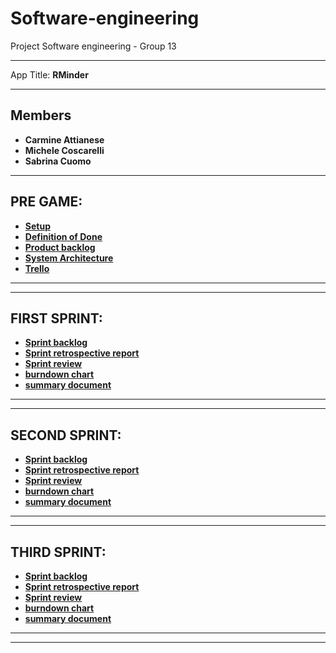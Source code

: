 # Software-engineering

Project Software engineering - Group 13
<hr>
App Title: <b>RMinder<b>
<hr>
<h2> Members </h2>

<ul>
  <li> Carmine Attianese</li>
  <li> Michele Coscarelli</li>
  <li> Sabrina Cuomo</li>
  
</ul>

<hr>
<h2> PRE GAME: </h2>


<ul>
  <li><a href="https://1drv.ms/w/s!Ai7isgMnC7WcjlW-L2QPM5bmjCUM?e=YlQ64J">Setup </a></li>
  <li><a href="https://1drv.ms/w/s!Ai7isgMnC7WcjlllYUhCPAbx50mK?e=9tfYkz">Definition of Done </a></li>
  

<li> <a href="https://1drv.ms/w/s!Ai7isgMnC7WcjlfvfPAU61lgjTGR?e=XpiT52">Product backlog </a></li>
<li><a href="https://unisalerno-my.sharepoint.com/:w:/g/personal/s_cuomo22_studenti_unisa_it/EV_htFI8gChEgaZa2Tkgi60BUwkwIWtYXy1ht9JROXvi0Q?e=QoROab"> System Architecture </a></li>
<li><a href="https://trello.com/b/bHj0aId1/gruppo-13"> Trello </a></li>

</ul>

<hr>
<hr>

<h2> FIRST SPRINT: </h2>
<ul>
  
<li> <a href="https://1drv.ms/w/s!Ai7isgMnC7Wcjlve3rNvMIGQtFdr?e=LRcwV9 "> Sprint backlog </a> </li>
<li> <a href="https://unisalerno-my.sharepoint.com/:w:/g/personal/c_attianese13_studenti_unisa_it/EctsRn3oPwlGmCi_c-X5G7MBhpq_w4pNeCvBPXZntx8pVw?e=8vO8xd"> Sprint retrospective report </a> </li>
<li> <a href="https://unisalerno-my.sharepoint.com/:w:/g/personal/c_attianese13_studenti_unisa_it/EeB17MVXMYpKnEkUwYwYgrEBJCXb772sGPnakTTVofQtnw?e=9zRfUV"> Sprint review </a> </li>
<li> <a href="https://unisalerno-my.sharepoint.com/:w:/g/personal/c_attianese13_studenti_unisa_it/EfpFk4vl1PFFrG7lyoUU_d4B97Am0243ZwYg4XBVoGGguA?e=xSi8by"> burndown chart </a> </li>
<li> <a href="https://1drv.ms/w/s!Ai7isgMnC7Wcjl8h6BPegpJuoBRA"> summary document </a> </li>



</ul>

<hr>
<hr>

<h2> SECOND SPRINT: </h2>
<ul>
  
<li> <a href="https://1drv.ms/w/s!Ai7isgMnC7WcjmEmmHKhdrjnrF6-?e=qDp1QS"> Sprint backlog </a> </li>
<li> <a href="https://unisalerno-my.sharepoint.com/:w:/g/personal/c_attianese13_studenti_unisa_it/EdwKNi3-HLNPuCv8CNExSDEB2lHHguqsS4a74Tojvqs-ZQ?e=pdHT84"> Sprint retrospective report </a> </li>
<li> <a href="https://unisalerno-my.sharepoint.com/:w:/g/personal/c_attianese13_studenti_unisa_it/EVRM4UlyldpKoZ11OGuPkbcB0sBczvAYnGwrYZ5VTEf3MA?e=SzB8aX"> Sprint review </a> </li>
<li> <a href="https://unisalerno-my.sharepoint.com/:w:/g/personal/c_attianese13_studenti_unisa_it/ETM0Q4fzjydNhB1CNNdTZb8BteaRoEjh4254XDUMO7VClA?e=4wmk1A"> burndown chart </a> </li>
<li> <a href="https://unisalerno-my.sharepoint.com/:w:/g/personal/c_attianese13_studenti_unisa_it/Ecw9KiwKZshEi9glqH5W4bcBsFKfRvdAKSW9CBNqBWjSng?e=bal7Om"> summary document </a> </li>

</ul>

<hr>
<hr>

<h2> THIRD SPRINT: </h2>
<ul>
  
<li> <a href="https://1drv.ms/w/s!Ai7isgMnC7WcjmP8XWMbxJH2GHKF?e=WRxzyr"> Sprint backlog </a> </li>
<li> <a href="https://unisalerno-my.sharepoint.com/:w:/g/personal/c_attianese13_studenti_unisa_it/ERMCqRt2rlhBpg8-DbHlp9YBFpyIh75ElVZeG_i86u_cng?e=KK5SDE"> Sprint retrospective report </a> </li>
<li> <a href="https://1drv.ms/w/s!Ai7isgMnC7WcjmWL6fyOMIwOXyw0"> Sprint review </a> </li>
<li> <a href="https://unisalerno-my.sharepoint.com/:w:/g/personal/c_attianese13_studenti_unisa_it/EUZ2HBdSoLBMgmXdzWYLspIBEXgFpjSvVaTZzN0jMXh9-A?e=rH8t0I"> burndown chart </a> </li>
<li> <a href=" "> summary document </a> </li>
  
</ul>
<hr>
<hr>

</ul>






